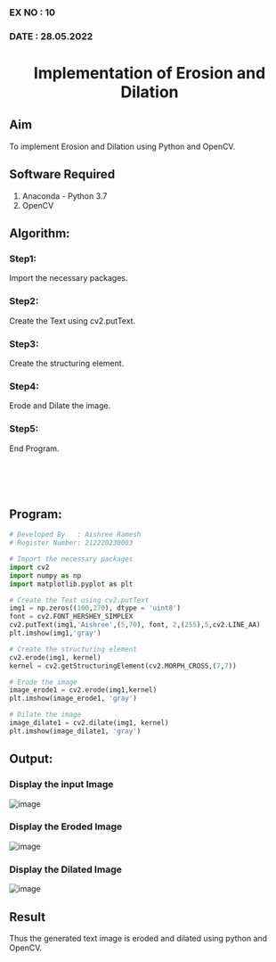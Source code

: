 ### EX NO : 10
### DATE  : 28.05.2022
# <p align="center">Implementation of Erosion and Dilation</p>

## Aim
To implement Erosion and Dilation using Python and OpenCV.
## Software Required
1. Anaconda - Python 3.7
2. OpenCV
## Algorithm:
### Step1:
Import the necessary packages.
### Step2:
Create the Text using cv2.putText.
### Step3:
Create the structuring element.
### Step4:
Erode and Dilate the image.
### Step5:
End Program.
<br/><br/><br/><br/><br/>
## Program:
``` Python
# Developed By   : Aishree Ramesh
# Register Number: 212220230003

# Import the necessary packages
import cv2
import numpy as np
import matplotlib.pyplot as plt

# Create the Text using cv2.putText
img1 = np.zeros((100,270), dtype = 'uint8')
font = cv2.FONT_HERSHEY_SIMPLEX
cv2.putText(img1,'Aishree',(5,70), font, 2,(255),5,cv2.LINE_AA)
plt.imshow(img1,'gray')

# Create the structuring element
cv2.erode(img1, kernel)
kernel = cv2.getStructuringElement(cv2.MORPH_CROSS,(7,7))

# Erode the image
image_erode1 = cv2.erode(img1,kernel)
plt.imshow(image_erode1, 'gray')

# Dilate the image
image_dilate1 = cv2.dilate(img1, kernel)
plt.imshow(image_dilate1, 'gray')
```

## Output:
### Display the input Image
![image](https://user-images.githubusercontent.com/70213227/171025645-d3c06a78-fe13-461e-91b8-e88176d53f85.png)
### Display the Eroded Image
![image](https://user-images.githubusercontent.com/70213227/171025695-f7e1f881-5e61-4bfc-9cca-4c65e2aa5b9f.png)
### Display the Dilated Image
![image](https://user-images.githubusercontent.com/70213227/171025732-d5975a9c-df9f-4923-962f-e582023bb084.png)

## Result
Thus the generated text image is eroded and dilated using python and OpenCV.
